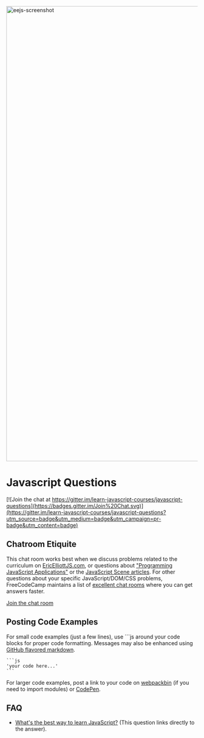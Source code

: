 <a href="https://ericelliottjs.com"><img width="1200" alt="eejs-screenshot" src="https://cloud.githubusercontent.com/assets/364727/8510925/133262fa-22bd-11e5-8741-2fbd1194cebb.png"></a>

Javascript Questions
====================

[![Join the chat at https://gitter.im/learn-javascript-courses/javascript-questions](https://badges.gitter.im/Join%20Chat.svg)](https://gitter.im/learn-javascript-courses/javascript-questions?utm_source=badge&utm_medium=badge&utm_campaign=pr-badge&utm_content=badge)

## Chatroom Etiquite

This chat room works best when we discuss problems related to the curriculum on [EricElliottJS.com](https://ericelliottjs.com), or questions about ["Programming JavaScript Applications"](http://pjabook.com) or the [JavaScript Scene articles](https://medium.com/javascript-scene). For other questions about your specific JavaScript/DOM/CSS problems, FreeCodeCamp maintains a list of [excellent chat rooms](https://gitter.im/FreeCodeCamp/home) where you can get answers faster.

[Join the chat room](https://gitter.im/learn-javascript-courses/javascript-questions)

## Posting Code Examples

For small code examples (just a few lines), use &grave;&grave;&grave;js around your code blocks for proper code formatting. Messages may also be enhanced using [GitHub flavored markdown](https://help.github.com/articles/github-flavored-markdown).

<pre><code>&grave;&grave;&grave;js
'your code here...'
&grave;&grave;&grave;
</code></pre>

For larger code examples, post a link to your code on [webpackbin](https://www.webpackbin.com/) (if you need to import modules) or [CodePen](https://codepen.io/).


## FAQ

* [What's the best way to learn JavaScript?](https://medium.com/javascript-scene/learn-javascript-b631a4af11f2) (This question links directly to the answer).

